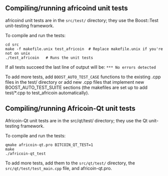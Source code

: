 Compiling/running africoind unit tests
------------------------------------

africoind unit tests are in the `src/test/` directory; they
use the Boost::Test unit-testing framework.

To compile and run the tests:

	cd src
	make -f makefile.unix test_africoin  # Replace makefile.unix if you're not on unix
	./test_africoin   # Runs the unit tests

If all tests succeed the last line of output will be:
`*** No errors detected`

To add more tests, add `BOOST_AUTO_TEST_CASE` functions to the existing
.cpp files in the test/ directory or add new .cpp files that
implement new BOOST_AUTO_TEST_SUITE sections (the makefiles are
set up to add test/*.cpp to test_africoin automatically).


Compiling/running Africoin-Qt unit tests
---------------------------------------

Africoin-Qt unit tests are in the src/qt/test/ directory; they
use the Qt unit-testing framework.

To compile and run the tests:

	qmake africoin-qt.pro BITCOIN_QT_TEST=1
	make
	./africoin-qt_test

To add more tests, add them to the `src/qt/test/` directory,
the `src/qt/test/test_main.cpp` file, and africoin-qt.pro.
